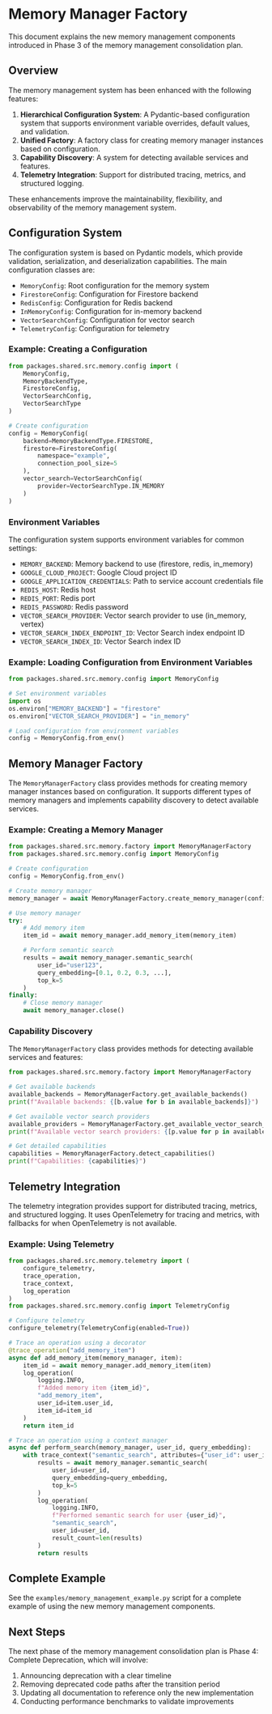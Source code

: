 # Memory Manager Factory

This document explains the new memory management components introduced in Phase 3 of the memory management consolidation plan.

## Overview

The memory management system has been enhanced with the following features:

1. **Hierarchical Configuration System**: A Pydantic-based configuration system that supports environment variable overrides, default values, and validation.
2. **Unified Factory**: A factory class for creating memory manager instances based on configuration.
3. **Capability Discovery**: A system for detecting available services and features.
4. **Telemetry Integration**: Support for distributed tracing, metrics, and structured logging.

These enhancements improve the maintainability, flexibility, and observability of the memory management system.

## Configuration System

The configuration system is based on Pydantic models, which provide validation, serialization, and deserialization capabilities. The main configuration classes are:

- `MemoryConfig`: Root configuration for the memory system
- `FirestoreConfig`: Configuration for Firestore backend
- `RedisConfig`: Configuration for Redis backend
- `InMemoryConfig`: Configuration for in-memory backend
- `VectorSearchConfig`: Configuration for vector search
- `TelemetryConfig`: Configuration for telemetry

### Example: Creating a Configuration

```python
from packages.shared.src.memory.config import (
    MemoryConfig,
    MemoryBackendType,
    FirestoreConfig,
    VectorSearchConfig,
    VectorSearchType
)

# Create configuration
config = MemoryConfig(
    backend=MemoryBackendType.FIRESTORE,
    firestore=FirestoreConfig(
        namespace="example",
        connection_pool_size=5
    ),
    vector_search=VectorSearchConfig(
        provider=VectorSearchType.IN_MEMORY
    )
)
```

### Environment Variables

The configuration system supports environment variables for common settings:

- `MEMORY_BACKEND`: Memory backend to use (firestore, redis, in_memory)
- `GOOGLE_CLOUD_PROJECT`: Google Cloud project ID
- `GOOGLE_APPLICATION_CREDENTIALS`: Path to service account credentials file
- `REDIS_HOST`: Redis host
- `REDIS_PORT`: Redis port
- `REDIS_PASSWORD`: Redis password
- `VECTOR_SEARCH_PROVIDER`: Vector search provider to use (in_memory, vertex)
- `VECTOR_SEARCH_INDEX_ENDPOINT_ID`: Vector Search index endpoint ID
- `VECTOR_SEARCH_INDEX_ID`: Vector Search index ID

### Example: Loading Configuration from Environment Variables

```python
from packages.shared.src.memory.config import MemoryConfig

# Set environment variables
import os
os.environ["MEMORY_BACKEND"] = "firestore"
os.environ["VECTOR_SEARCH_PROVIDER"] = "in_memory"

# Load configuration from environment variables
config = MemoryConfig.from_env()
```

## Memory Manager Factory

The `MemoryManagerFactory` class provides methods for creating memory manager instances based on configuration. It supports different types of memory managers and implements capability discovery to detect available services.

### Example: Creating a Memory Manager

```python
from packages.shared.src.memory.factory import MemoryManagerFactory
from packages.shared.src.memory.config import MemoryConfig

# Create configuration
config = MemoryConfig.from_env()

# Create memory manager
memory_manager = await MemoryManagerFactory.create_memory_manager(config)

# Use memory manager
try:
    # Add memory item
    item_id = await memory_manager.add_memory_item(memory_item)

    # Perform semantic search
    results = await memory_manager.semantic_search(
        user_id="user123",
        query_embedding=[0.1, 0.2, 0.3, ...],
        top_k=5
    )
finally:
    # Close memory manager
    await memory_manager.close()
```

### Capability Discovery

The `MemoryManagerFactory` class provides methods for detecting available services and features:

```python
from packages.shared.src.memory.factory import MemoryManagerFactory

# Get available backends
available_backends = MemoryManagerFactory.get_available_backends()
print(f"Available backends: {[b.value for b in available_backends]}")

# Get available vector search providers
available_providers = MemoryManagerFactory.get_available_vector_search_providers()
print(f"Available vector search providers: {[p.value for p in available_providers]}")

# Get detailed capabilities
capabilities = MemoryManagerFactory.detect_capabilities()
print(f"Capabilities: {capabilities}")
```

## Telemetry Integration

The telemetry integration provides support for distributed tracing, metrics, and structured logging. It uses OpenTelemetry for tracing and metrics, with fallbacks for when OpenTelemetry is not available.

### Example: Using Telemetry

```python
from packages.shared.src.memory.telemetry import (
    configure_telemetry,
    trace_operation,
    trace_context,
    log_operation
)
from packages.shared.src.memory.config import TelemetryConfig

# Configure telemetry
configure_telemetry(TelemetryConfig(enabled=True))

# Trace an operation using a decorator
@trace_operation("add_memory_item")
async def add_memory_item(memory_manager, item):
    item_id = await memory_manager.add_memory_item(item)
    log_operation(
        logging.INFO,
        f"Added memory item {item_id}",
        "add_memory_item",
        user_id=item.user_id,
        item_id=item_id
    )
    return item_id

# Trace an operation using a context manager
async def perform_search(memory_manager, user_id, query_embedding):
    with trace_context("semantic_search", attributes={"user_id": user_id}):
        results = await memory_manager.semantic_search(
            user_id=user_id,
            query_embedding=query_embedding,
            top_k=5
        )
        log_operation(
            logging.INFO,
            f"Performed semantic search for user {user_id}",
            "semantic_search",
            user_id=user_id,
            result_count=len(results)
        )
        return results
```

## Complete Example

See the `examples/memory_management_example.py` script for a complete example of using the new memory management components.

## Next Steps

The next phase of the memory management consolidation plan is Phase 4: Complete Deprecation, which will involve:

1. Announcing deprecation with a clear timeline
2. Removing deprecated code paths after the transition period
3. Updating all documentation to reference only the new implementation
4. Conducting performance benchmarks to validate improvements
